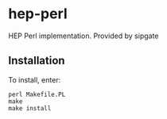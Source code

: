 # hep-perl
HEP Perl implementation. Provided by sipgate

## Installation

To install, enter:
```
perl Makefile.PL
make
make install
````
